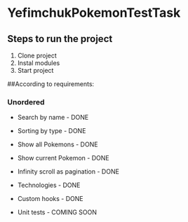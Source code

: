 # YefimchukPokemonTestTask

## Steps to run the project
1. Clone project
2. Instal modules
3. Start project

##According to requirements:
### Unordered
* Search by name - DONE
* Sorting by type - DONE
* Show all Pokemons  - DONE
* Show current Pokemon  - DONE
* Infinity scroll as pagination - DONE
* Technologies - DONE
* Custom hooks - DONE

* Unit tests - COMING SOON
